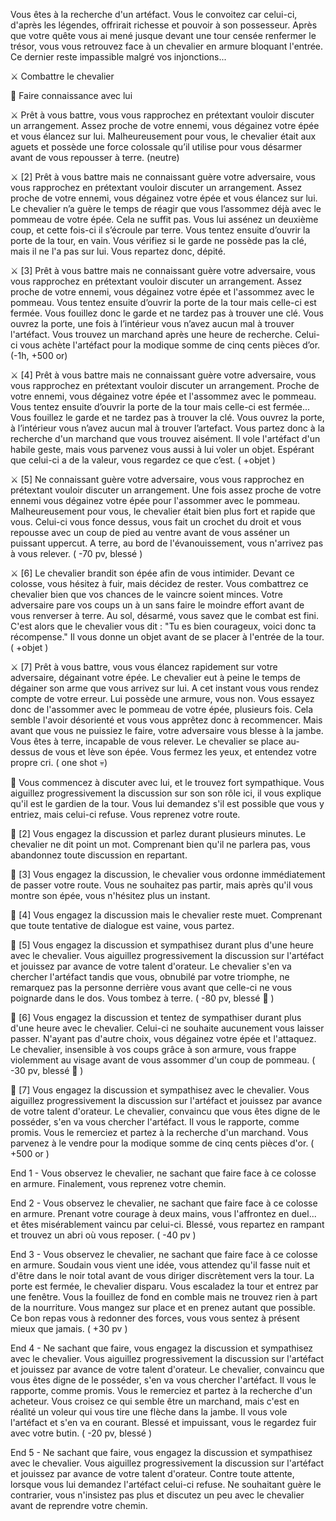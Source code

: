 Vous êtes à la recherche d'un artéfact. Vous le convoitez car celui-ci, d'après les légendes, offrirait richesse et pouvoir à son possesseur. Après que votre quête vous ai mené jusque devant une tour censée renfermer le trésor, vous vous retrouvez face à un chevalier en armure bloquant l'entrée. Ce dernier reste impassible malgré vos injonctions...

⚔️ Combattre le chevalier

🤝 Faire connaissance avec lui

⚔️ Prêt à vous battre, vous vous rapprochez en prétextant vouloir discuter un arrangement. Assez proche de votre ennemi, vous dégainez votre épée et vous élancez sur lui. Malheureusement pour vous, le chevalier était aux aguets et possède une force colossale qu’il utilise pour vous désarmer avant de vous repousser à terre. (neutre)

⚔️ [2] Prêt à vous battre mais ne connaissant guère votre adversaire, vous vous rapprochez en prétextant vouloir discuter un arrangement. Assez proche de votre ennemi, vous dégainez votre épée et vous élancez sur lui. Le chevalier n’a guère le temps de réagir que vous l’assommez déjà avec le pommeau de votre épée. Cela ne suffit pas. Vous lui assénez un deuxième coup, et cette fois-ci il s’écroule par terre. Vous tentez ensuite d’ouvrir la porte de la tour, en vain. Vous vérifiez si le garde ne possède pas la clé, mais il ne l'a pas sur lui. Vous repartez donc, dépité.

⚔️ [3] Prêt à vous battre mais ne connaissant guère votre adversaire, vous vous rapprochez en prétextant vouloir discuter un arrangement. Assez proche de votre ennemi, vous dégainez votre épée et l'assommez avec le pommeau. Vous tentez ensuite d’ouvrir la porte de la tour mais celle-ci est fermée. Vous fouillez donc le garde et ne tardez pas à trouver une clé. Vous ouvrez la porte, une fois à l’intérieur vous n’avez aucun mal à trouver l'artéfact. Vous trouvez un marchand après une heure de recherche. Celui-ci vous achète l'artéfact pour la modique somme de cinq cents pièces d’or. (-1h, +500 or)

⚔️ [4] Prêt à vous battre mais ne connaissant guère votre adversaire, vous vous rapprochez en prétextant vouloir discuter un arrangement. Proche de votre ennemi, vous dégainez votre épée et l'assommez avec le pommeau. Vous tentez ensuite d’ouvrir la porte de la tour mais celle-ci est fermée... Vous fouillez le garde et ne tardez pas à trouver la clé. Vous ouvrez la porte, à l’intérieur vous n’avez aucun mal à trouver l’artefact. Vous partez donc à la recherche d'un marchand que vous trouvez aisément. Il vole l'artéfact d'un habile geste, mais vous parvenez vous aussi à lui voler un objet. Espérant que celui-ci a de la valeur, vous regardez ce que c’est. ( +objet )

⚔️ [5] Ne connaissant guère votre adversaire, vous vous rapprochez en prétextant vouloir discuter un arrangement. Une fois assez proche de votre ennemi vous dégainez votre épée pour l'assommer avec le pommeau. Malheureusement pour vous, le chevalier était bien plus fort et rapide que vous. Celui-ci vous fonce dessus, vous fait un crochet du droit et vous repousse avec un coup de pied au ventre avant de vous asséner un puissant uppercut. A terre, au bord de l'évanouissement, vous n'arrivez pas à vous relever. ( -70 pv, blessé ) 

⚔️ [6] Le chevalier brandit son épée afin de vous intimider. Devant ce colosse, vous hésitez à fuir, mais décidez de rester. Vous combattrez ce chevalier bien que vos chances de le vaincre soient minces. Votre adversaire pare vos coups un à un sans faire le moindre effort avant de vous renverser à terre. Au sol, désarmé, vous savez que le combat est fini. C'est alors que le chevalier vous dit : "Tu es bien courageux, voici donc ta récompense." Il vous donne un objet avant de se placer à l'entrée de la tour. ( +objet )

⚔️ [7] Prêt à vous battre, vous vous élancez rapidement sur votre adversaire, dégainant votre épée. Le chevalier eut à peine le temps de dégainer son arme que vous arrivez sur lui. A cet instant vous vous rendez compte de votre erreur. Lui possède une armure, vous non. Vous essayez donc de l'assommer avec le pommeau de votre épée, plusieurs fois. Cela semble l'avoir désorienté et vous vous apprêtez donc à recommencer. Mais avant que vous ne puissiez le faire, votre adversaire vous blesse à la jambe. Vous êtes à terre, incapable de vous relever. Le chevalier se place au-dessus de vous et lève son épée. Vous fermez les yeux, et entendez votre propre cri. ( one shot 💀)

🤝 Vous commencez à discuter avec lui, et le trouvez fort sympathique. Vous aiguillez progressivement la discussion sur son son rôle ici, il vous explique qu'il est le gardien de la tour. Vous lui demandez s'il est possible que vous y entriez, mais celui-ci refuse. Vous reprenez votre route.

🤝 [2] Vous engagez la discussion et parlez durant plusieurs minutes. Le chevalier ne dit point un mot. Comprenant bien qu'il ne parlera pas, vous abandonnez toute discussion en repartant.

🤝 [3] Vous engagez la discussion, le chevalier vous ordonne immédiatement de passer votre route. Vous ne souhaitez pas partir, mais après qu'il vous montre son épée, vous n'hésitez plus un instant.

🤝 [4] Vous engagez la discussion mais le chevalier reste muet. Comprenant que toute tentative de dialogue est vaine, vous partez.

🤝 [5] Vous engagez la discussion et sympathisez durant plus d'une heure avec le chevalier. Vous aiguillez progressivement la discussion sur l'artéfact et jouissez par avance de votre talent d'orateur. Le chevalier s'en va chercher l'artéfact tandis que vous, obnubilé par votre triomphe, ne remarquez pas la personne derrière vous avant que celle-ci ne vous poignarde dans le dos. Vous tombez à terre. ( -80 pv, blessé 🤕 )

🤝 [6] Vous engagez la discussion et tentez de sympathiser durant plus d'une heure avec le chevalier. Celui-ci ne souhaite aucunement vous laisser passer. N'ayant pas d'autre choix, vous dégainez votre épée et l'attaquez. Le chevalier, insensible à vos coups grâce à son armure, vous frappe violemment au visage avant de vous assommer d'un coup de pommeau. ( -30 pv, blessé 🤕 )

🤝 [7] Vous engagez la discussion et sympathisez avec le chevalier. Vous aiguillez progressivement la discussion sur l'artéfact et jouissez par avance de votre talent d'orateur. Le chevalier, convaincu que vous êtes digne de le posséder, s'en va vous chercher l'artéfact. Il vous le rapporte, comme promis. Vous le remerciez et partez à la recherche d'un marchand. Vous parvenez à le vendre pour la modique somme de cinq cents pièces d'or. ( +500 or )

End 1 - Vous observez le chevalier, ne sachant que faire face à ce colosse en armure. Finalement, vous reprenez votre chemin.

End 2 - Vous observez le chevalier, ne sachant que faire face à ce colosse en armure. Prenant votre courage à deux mains, vous l'affrontez en duel... et êtes misérablement vaincu par celui-ci. Blessé, vous repartez en rampant et trouvez un abri où vous reposer. ( -40 pv )

End 3 - Vous observez le chevalier, ne sachant que faire face à ce colosse en armure. Soudain vous vient une idée, vous attendez qu'il fasse nuit et d'être dans le noir total avant de vous diriger discrètement vers la tour. La porte est fermée, le chevalier disparu. Vous escaladez la tour et entrez par une fenêtre. Vous la fouillez de fond en comble mais ne trouvez rien à part de la nourriture. Vous mangez sur place et en prenez autant que possible. Ce bon repas vous à redonner des forces, vous vous sentez à présent mieux que jamais. ( +30 pv )

End 4 - Ne sachant que faire, vous engagez la discussion et sympathisez avec le chevalier. Vous aiguillez progressivement la discussion sur l'artéfact et jouissez par avance de votre talent d'orateur. Le chevalier, convaincu que vous êtes digne de le posséder, s'en va vous chercher l'artéfact. Il vous le rapporte, comme promis. Vous le remerciez et partez à la recherche d'un acheteur. Vous croisez ce qui semble être un marchand, mais c'est en réalité un voleur qui vous tire une flèche dans la jambe. Il vous vole l'artéfact et s'en va en courant. Blessé et impuissant, vous le regardez fuir avec votre butin. ( -20 pv, blessé )

End 5 - Ne sachant que faire, vous engagez la discussion et sympathisez avec le chevalier. Vous aiguillez progressivement la discussion sur l'artéfact et jouissez par avance de votre talent d'orateur. Contre toute attente, lorsque vous lui demandez l'artéfact celui-ci refuse. Ne souhaitant guère le contrarier, vous n'insistez pas plus et discutez un peu avec le chevalier avant de reprendre votre chemin.
